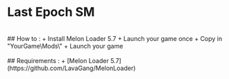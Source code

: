 # Last Epoch SM
<br />
## How to : 
+ Install Melon Loader 5.7
+ Launch your game once
+ Copy in "YourGame\Mods\"
+ Launch your game
<br/><br/>
## Requirements :
+ [Melon Loader 5.7](https://github.com/LavaGang/MelonLoader)
